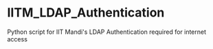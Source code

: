 # IITM_LDAP_Authentication
Python script for IIT Mandi's LDAP Authentication required for internet access
